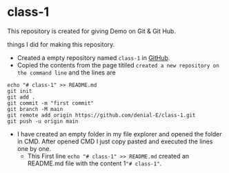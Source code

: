 # class-1


 This repository is created for giving Demo on Git & Git Hub.


 things I did for making this repository.

 + Created a empty repository named `class-1` in [GitHub](https://github.com/new).
 + Copied the contents from the page titiled `created a new repository on the command line` and the
 lines are
 ```
 echo "# class-1" >> README.md
 git init
 git add .
 git commit -m "first commit"
 git branch -M main
 git remote add origin https://github.com/denial-E/class-1.git
 git push -u origin main
 
 ```
  + I have created an empty folder in my file explorer and opened the folder in CMD. After opened CMD
  I just copy pasted and executed the lines one by one.
    + This First line `echo "# class-1" >> README.md` created an README.md file with the
 content 1`"# class-1"`.